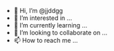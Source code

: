 - 👋 Hi, I’m @jjddgg
- 👀 I’m interested in ...
- 🌱 I’m currently learning ...
- 💞️ I’m looking to collaborate on ...
- 📫 How to reach me ...

<!---
jjddgg/jjddgg is a ✨ special ✨ repository because its `README.md` (this file) appears on your GitHub profile.
You can click the Preview link to take a look at your changes.
--->
